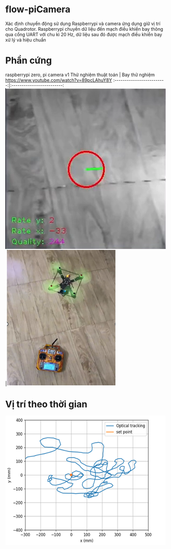 # flow-piCamera
Xác định chuyển động sử dụng Raspberrypi và camera ứng dụng giữ vị trí cho Quadrotor. Raspberrypi chuyền dữ liệu đến mạch điều khiển bay
thông qua cổng UART với chu kì 20 Hz, dữ liệu sau đó được mạch điều khiển bay xử lý và hiệu chuẩn 
# Phần cứng
raspberrypi zero,
pi camera v1
Thử nghiệm thuật toán              |  Bay thử nghiệm https://www.youtube.com/watch?v=89pcLAhuY8Y
:-------------------------:|:-------------------------:
![exampl](./resource/Picture1.png)  |![exampl](./resource/Picture2.png)
# Vị trí theo thời gian
![exampl](./resource/Picture3.png)

